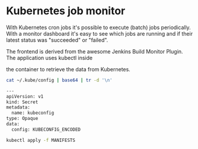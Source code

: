 # Kubernetes job monitor

With Kubernetes cron jobs it's possible to execute (batch) jobs periodically. With a monitor dashboard it's
easy to see which jobs are running and if their latest status was "succeeded" or "failed".

The frontend is derived from the awesome Jenkins Build Monitor Plugin. The application uses kubectl inside

the container to retrieve the data from Kubernetes.
```sh
cat ~/.kube/config | base64 | tr -d '\n'
```

```sh
---
apiVersion: v1
kind: Secret
metadata:
  name: kubeconfig
type: Opaque
data:
  config: KUBECONFIG_ENCODED
```

```sh
kubectl apply -f MANIFESTS
```